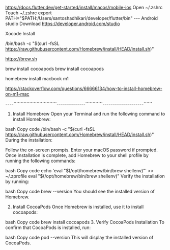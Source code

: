 https://docs.flutter.dev/get-started/install/macos/mobile-ios
Open ~/.zshrc
Touch ~/.zshrc
export PATH="$PATH:/Users/santoshadhikari/developer/flutter/bin"
 --- Android studio Download
https://developer.android.com/studio

Xocode Install 

/bin/bash -c "$(curl -fsSL https://raw.githubusercontent.com/Homebrew/install/HEAD/install.sh)"

https://brew.sh

brew install cocoapods
 brew install cocoapods


homebrew install macbook m1

https://stackoverflow.com/questions/66666134/how-to-install-homebrew-on-m1-mac






----``````````````````````````````--------------````````````--------------------``````

1. Install Homebrew
Open your Terminal and run the following command to install Homebrew:

bash
Copy code
/bin/bash -c "$(curl -fsSL https://raw.githubusercontent.com/Homebrew/install/HEAD/install.sh)"
During the installation:

Follow the on-screen prompts.
Enter your macOS password if prompted.
Once installation is complete, add Homebrew to your shell profile by running the following commands:

bash
Copy code
echo 'eval "$(/opt/homebrew/bin/brew shellenv)"' >> ~/.zprofile
eval "$(/opt/homebrew/bin/brew shellenv)"
Verify the installation by running:

bash
Copy code
brew --version
You should see the installed version of Homebrew.

2. Install CocoaPods
Once Homebrew is installed, use it to install cocoapods:

bash
Copy code
brew install cocoapods
3. Verify CocoaPods Installation
To confirm that CocoaPods is installed, run:

bash
Copy code
pod --version
This will display the installed version of CocoaPods.

